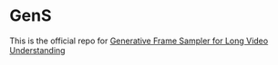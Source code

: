 # GenS

This is the official repo for [Generative Frame Sampler for Long Video Understanding](https://www.arxiv.org/pdf/2503.09146)
